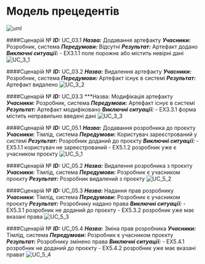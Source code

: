 # Модель прецедентів

![uml](http://www.plantuml.com/plantuml/proxy?cache=no&src=https://raw.githubusercontent.com/VitaliiZZzz/project_managment_system/master/src/uml/UC_main)

####Сценарій №
***ID:*** UC_03.1
***Назва:*** Додавання артефакту
***Учасники:*** Розробник, система
***Передумови:*** Відсутні
***Результат:*** Артефакт додано
***Виключні ситуації:***
	- EX3.1.1 поле порожнє або містить невірні дані 
![UC_3_1](http://www.plantuml.com/plantuml/proxy?cache=no&src=https://raw.githubusercontent.com/VitaliiZZzz/project_managment_system/master/src/uml/UC_3_1)

####Сценарій №
***ID:*** UC_03.2
***Назва:*** Видалення артефакту
***Учасники:*** Розробник, система
***Передумови:*** Артефакт існує в системі
***Результат:*** Артефакт видалено
![UC_3_2](http://www.plantuml.com/plantuml/proxy?cache=no&src=https://raw.githubusercontent.com/VitaliiZZzz/project_managment_system/master/src/uml/UC_3_2)

####Сценарій №
***ID:*** UC_03.3
***Назва: Модифікація артефакту
***Учасники:*** Розробник, система
***Передумови:*** Артефакт існує в системі
***Результат:*** Артефакт модифіковано
***Виключні ситуації:***
	- EX3.3.1 форма містить неправильно введені дані
![UC_3_3](http://www.plantuml.com/plantuml/proxy?cache=no&src=https://raw.githubusercontent.com/VitaliiZZzz/project_managment_system/master/src/uml/UC_3_3)

####Сценарій №
***ID:*** UC_05.1
***Назва:*** Додавання розробника до проєкту
***Учасники:*** Тімлід, система
***Передумови:*** Користувач зареєстрований у системі
***Результат:*** Розробник доданий до проєкту
***Виключні ситуації:***
	- EX5.1.1 користувач не зареєстрований
	- EX5.1.2 розробник уже є учасником проєкту
![UC_5_1](http://www.plantuml.com/plantuml/proxy?cache=no&src=https://raw.githubusercontent.com/VitaliiZZzz/project_managment_system/master/src/uml/UC_5_1)

####Сценарій №
***ID:*** UC_05.2
***Назва:*** Видалення розробника з проєкту
***Учасники:*** Тімлід, система
***Передумови:*** Розробник є учасником проєкту
***Результат:*** Розробник видалений з проєкту
![UC_5_2](http://www.plantuml.com/plantuml/proxy?cache=no&src=https://raw.githubusercontent.com/VitaliiZZzz/project_managment_system/master/src/uml/UC_5_2)

####Сценарій №
***ID:*** UC_05.3
***Назва:*** Надання прав розробнику
***Учасники:*** Тімлід, система
***Передумови:*** Розробник є учасником проєкту
***Результат:*** Розробнику надано права
***Виключні ситуації:***
	- EX5.3.1 розробник не доданий до проєкту
	- EX5.3.2 розробник уже має вказані права
![UC_5_3](http://www.plantuml.com/plantuml/proxy?cache=no&src=https://raw.githubusercontent.com/VitaliiZZzz/project_managment_system/master/src/uml/UC_5_3)

####Сценарій №
***ID:*** UC_05.4
***Назва:*** Зміна прав розробника
***Учасники:*** Тімлід, система
***Передумови:*** Розробник є учасником проєкту
***Результат:*** Розробнику змінено права
***Виключні ситуації:***
	- EX5.4.1 розробник не доданий до проєкту
	- EX5.4.2 розробник уже має вказані прават
![UC_5_4](http://www.plantuml.com/plantuml/proxy?cache=no&src=https://raw.githubusercontent.com/VitaliiZZzz/project_managment_system/master/src/uml/UC_5_4)

